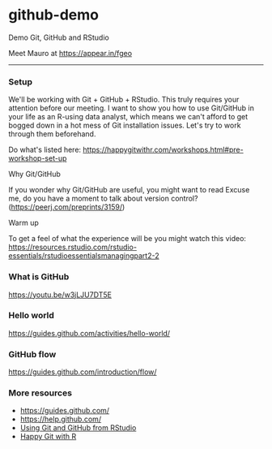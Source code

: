 # github-demo

Demo Git, GitHub and RStudio

Meet Mauro at https://appear.in/fgeo

---

### Setup

We'll be working with Git + GitHub + RStudio. This truly requires your attention before our meeting. I want to show you how to use Git/GitHub in your life as an R-using data analyst, which means we can't afford to get bogged down in a hot mess of Git installation issues. Let's try to work through them beforehand.

Do what's listed here: https://happygitwithr.com/workshops.html#pre-workshop-set-up 

Why Git/GitHub

If you wonder why Git/GitHub are useful, you might want to read Excuse me, do you have a moment to talk about version control?  (https://peerj.com/preprints/3159/)

Warm up

To get a feel of what the experience will be you might watch this video: https://resources.rstudio.com/rstudio-essentials/rstudioessentialsmanagingpart2-2  

### What is GitHub

https://youtu.be/w3jLJU7DT5E

### Hello world

https://guides.github.com/activities/hello-world/

### GitHub flow

https://guides.github.com/introduction/flow/

### More resources
* https://guides.github.com/
* https://help.github.com/
* [Using Git and GitHub from RStudio](https://resources.rstudio.com/rstudio-essentials/rstudioessentialsmanagingpart2-2)
* [Happy Git with R](https://happygitwithr.com/)
